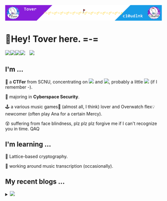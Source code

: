 <img src="headPic_Tover.png" />

# 🎇Hey! Tover here. =-=

<a href="https://tover.xyz/" target="_blank"><img src="https://img.shields.io/badge/-📜 Tover's Blog-blue?style=flat-square"></a><a href="https://c10udlnk.top/" target="_blank"><img src="https://img.shields.io/badge/-📜 c10udlnk's Blog-blueviolet?style=flat-square"></a><a href="https://github.com/ToverPomelo" target="_blank"><img src="https://img.shields.io/badge/-github-black?logo=github&style=flat-square"></a><a href="https://0xffff.one/u/Tover" target="_blank"><img src="https://img.shields.io/badge/-💻 0xffff-e8ecf3?style=flat-square"></a>&emsp;<img src="https://komarev.com/ghpvc/?username=Tover&style=plastic&color=red" />

## I'm ...

🚩 a **CTFer** from SCNU, concentrating on <img src="https://img.shields.io/static/v1?label=&&message=Crypto&style=social"> and <img src="https://img.shields.io/static/v1?label=&message=Misc&style=social">, probably a little <img src="https://img.shields.io/static/v1?label=&message=PWN&style=social"> (if I remember -).

🧭 majoring in **Cyberspace Security**.

🕹 a various music games🎼 (almost all, I think) lover and Overwatch flex💡 newcomer (often play Ana for a certain Mercy).

😵 suffering from face blindness, plz plz plz forgive me if I can't recognize you in time. QAQ

## I'm learning ...

📍 Lattice-based cryptography.

📍 working around music transcription (occasionally).

## My recent blogs ...

<details>
  <summary><img src="https://img.shields.io/badge/-📢 Click to view more!-blue?style=for-the-badge"></summary>
  <!-- BLOG-POST-LIST:START -->

🎆 Mar 13, 2022: [d3factor/Boneh-Durfee与Coppersmith学习笔记](https://tover.xyz/p/d3factor-coppersmith/)

🎆 Mar 01, 2022: [2022 SUSCTF的两道半密码题WP](https://tover.xyz/p/2022-SUSCTF-Crypto/)

🎆 Feb 10, 2022: [maiPad Plus的simai谱面制作](https://tover.xyz/p/maiPad-simai/)

🎆 Jan 25, 2022: [2022HWS冬令营预选赛的Elgamal](https://tover.xyz/p/2022-HWSwinter-Elgamal/)

🎆 Jan 24, 2022: [DeemoⅡ音频及MIDI提取](https://tover.xyz/p/Deemo2-Song-MIDI/)

🎆 Nov 24, 2021: [华南师范大学HSCTF2021部分Writeup（官方）](https://tover.xyz/p/hsctf-2021-fresh-wp/)

🎆 Nov 08, 2021: [aircrack-ng+hashcat的wifi口令爆破](https://tover.xyz/p/aircrack-ng-wifi/)

🎆 Nov 04, 2021: [EasyCrypt编译安装踩坑记录](https://tover.xyz/p/easy-crypt-install/)

🎆 Nov 02, 2021: [EasyCrypt文档编译踩坑记录](https://tover.xyz/p/easy-crypt-tex/)

🎆 Oct 17, 2021: [2021-ByteCTF的Overheard](https://tover.xyz/p/2021-ByteCTF-Overheard/)<!-- BLOG-POST-LIST:END -->
</details>
